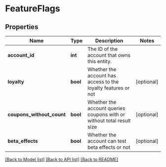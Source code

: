 # FeatureFlags


## Properties
Name | Type | Description | Notes
------------ | ------------- | ------------- | -------------
**account_id** | **int** | The ID of the account that owns this entity. | 
**loyalty** | **bool** | Whether the account has access to the loyalty features or not | [optional] 
**coupons_without_count** | **bool** | Whether the account queries coupons with or without total result size | [optional] 
**beta_effects** | **bool** | Whether the account can test beta effects or not | [optional] 

[[Back to Model list]](../README.md#documentation-for-models) [[Back to API list]](../README.md#documentation-for-api-endpoints) [[Back to README]](../README.md)


